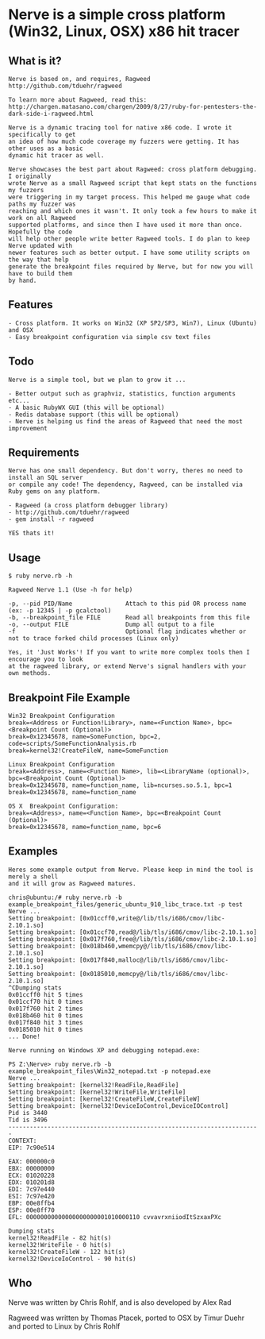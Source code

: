 # Nerve is a simple cross platform (Win32, Linux, OSX) x86 hit tracer

## What is it?

    Nerve is based on, and requires, Ragweed http://github.com/tduehr/ragweed

    To learn more about Ragweed, read this:
    http://chargen.matasano.com/chargen/2009/8/27/ruby-for-pentesters-the-dark-side-i-ragweed.html

    Nerve is a dynamic tracing tool for native x86 code. I wrote it specifically to get
    an idea of how much code coverage my fuzzers were getting. It has other uses as a basic
    dynamic hit tracer as well.

    Nerve showcases the best part about Ragweed: cross platform debugging. I originally
    wrote Nerve as a small Ragweed script that kept stats on the functions my fuzzers
    were triggering in my target process. This helped me gauge what code paths my fuzzer was
    reaching and which ones it wasn't. It only took a few hours to make it work on all Ragweed
    supported platforms, and since then I have used it more than once. Hopefully the code
    will help other people write better Ragweed tools. I do plan to keep Nerve updated with
    newer features such as better output. I have some utility scripts on the way that help
    generate the breakpoint files required by Nerve, but for now you will have to build them
    by hand.

## Features

    - Cross platform. It works on Win32 (XP SP2/SP3, Win7), Linux (Ubuntu) and OSX
    - Easy breakpoint configuration via simple csv text files

## Todo

	Nerve is a simple tool, but we plan to grow it ...

    - Better output such as graphviz, statistics, function arguments etc...
	- A basic RubyWX GUI (this will be optional)
	- Redis database support (this will be optional)
    - Nerve is helping us find the areas of Ragweed that need the most improvement
  
## Requirements

    Nerve has one small dependency. But don't worry, theres no need to install an SQL server
    or compile any code! The dependency, Ragweed, can be installed via Ruby gems on any platform.

    - Ragweed (a cross platform debugger library)
    - http://github.com/tduehr/ragweed
    - gem install -r ragweed

    YES thats it!

## Usage

    $ ruby nerve.rb -h

    Ragweed Nerve 1.1 (Use -h for help)

    -p, --pid PID/Name               Attach to this pid OR process name (ex: -p 12345 | -p gcalctool)
    -b, --breakpoint_file FILE       Read all breakpoints from this file
    -o, --output FILE                Dump all output to a file
    -f                               Optional flag indicates whether or not to trace forked child processes (Linux only)

    Yes, it 'Just Works'! If you want to write more complex tools then I encourage you to look
    at the ragweed library, or extend Nerve's signal handlers with your own methods.

## Breakpoint File Example

    Win32 Breakpoint Configuration
    break=<Address or Function!Library>, name=<Function Name>, bpc=<Breakpoint Count (Optional)>
    break=0x12345678, name=SomeFunction, bpc=2, code=scripts/SomeFunctionAnalysis.rb
    break=kernel32!CreateFileW, name=SomeFunction

    Linux Breakpoint Configuration
    break=<Address>, name=<Function Name>, lib=<LibraryName (optional)>, bpc=<Breakpoint Count (Optional)>
    break=0x12345678, name=function_name, lib=ncurses.so.5.1, bpc=1
    break=0x12345678, name=function_name

    OS X  Breakpoint Configuration: 
    break=<Address>, name=<Function Name>, bpc=<Breakpoint Count (Optional)>
    break=0x12345678, name=function_name, bpc=6

## Examples

    Heres some example output from Nerve. Please keep in mind the tool is merely a shell
    and it will grow as Ragweed matures.

    chris@ubuntu:/# ruby nerve.rb -b example_breakpoint_files/generic_ubuntu_910_libc_trace.txt -p test
    Nerve ...
    Setting breakpoint: [0x01ccff0,write@/lib/tls/i686/cmov/libc-2.10.1.so]
    Setting breakpoint: [0x01ccf70,read@/lib/tls/i686/cmov/libc-2.10.1.so]
    Setting breakpoint: [0x017f760,free@/lib/tls/i686/cmov/libc-2.10.1.so]
    Setting breakpoint: [0x018b460,wmemcpy@/lib/tls/i686/cmov/libc-2.10.1.so]
    Setting breakpoint: [0x017f840,malloc@/lib/tls/i686/cmov/libc-2.10.1.so]
    Setting breakpoint: [0x0185010,memcpy@/lib/tls/i686/cmov/libc-2.10.1.so]
    ^CDumping stats
    0x01ccff0 hit 5 times
    0x01ccf70 hit 0 times
    0x017f760 hit 2 times
    0x018b460 hit 0 times
    0x017f840 hit 3 times
    0x0185010 hit 0 times
    ... Done!

    Nerve running on Windows XP and debugging notepad.exe:

    PS Z:\Nerve> ruby nerve.rb -b example_breakpoint_files\Win32_notepad.txt -p notepad.exe
    Nerve ...
    Setting breakpoint: [kernel32!ReadFile,ReadFile]
    Setting breakpoint: [kernel32!WriteFile,WriteFile]
    Setting breakpoint: [kernel32!CreateFileW,CreateFileW]
    Setting breakpoint: [kernel32!DeviceIoControl,DeviceIOControl]
    Pid is 3440
    Tid is 3496
    -----------------------------------------------------------------------
    CONTEXT:
    EIP: 7c90e514

    EAX: 000000c0
    EBX: 00000000
    ECX: 01020228
    EDX: 010201d8
    EDI: 7c97e440
    ESI: 7c97e420
    EBP: 00e8ffb4
    ESP: 00e8ff70
    EFL: 00000000000000000000001010000110 cvvavrxniiodItSzxaxPXc

    Dumping stats
    kernel32!ReadFile - 82 hit(s)
    kernel32!WriteFile - 0 hit(s)
    kernel32!CreateFileW - 122 hit(s)
    kernel32!DeviceIoControl - 90 hit(s)


## Who

Nerve was written by Chris Rohlf, and is also developed by Alex Rad

Ragweed was written by Thomas Ptacek, ported to OSX by Timur Duehr and ported to Linux by Chris Rohlf
